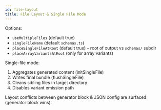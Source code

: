```yaml
---
id: file-layout
title: File Layout & Single File Mode
---
```


Options:

- `useMultipleFiles` (default true)
- `singleFileName` (default `schemas.ts`)
- `placeSingleFileAtRoot` (default true) – root of output vs `schemas/` subdir
- `placeArrayVariantsAtRoot` (only for array variants)

Single-file mode:

1. Aggregates generated content (initSingleFile)
2. Writes final bundle (flushSingleFile)
3. Cleans sibling files in target directory
4. Disables variant emission path

Layout conflicts between generator block & JSON config are surfaced (generator block wins).
